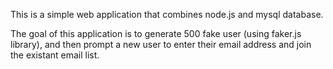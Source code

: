 This is a simple web application that combines node.js and mysql database.

The goal of this application is to generate 500 fake user (using faker.js library), and then prompt a new user to enter their email address and join the existant email list.